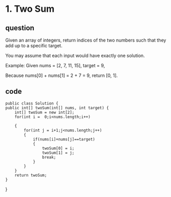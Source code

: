 # 1. Two Sum
## question
Given an array of integers, return indices of the two numbers such that they add up to a specific target.

You may assume that each input would have exactly one solution.

Example:
Given nums = [2, 7, 11, 15], target = 9,

Because nums[0] + nums[1] = 2 + 7 = 9,
return [0, 1].
## code


    public class Solution {
    public int[] twoSum(int[] nums, int target) {
        int[] twoSum = new int[2];
        for(int i =  0;i<nums.length;i++)

        {
            for(int j = i+1;j<nums.length;j++)
            {
                if(nums[i]+nums[j]==target)
                {
                    twoSum[0] = i;
                    twoSum[1] = j;
                    break;
                }
            }
        }
        return twoSum;
    }
}